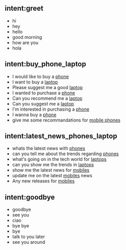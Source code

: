 ## intent:greet
- hi
- hey
- hello
- good morning
- how are you
- hola


## intent:buy_phone_laptop
- I would like to buy a [phone](category)
- I want to buy a [laptop](category)
- Please suggest me a good [laptop](category)
- I wanted to purchase a [phone](category)
- Can you recommend me a [laptop](category)
- Can you suggest me a [laptop](category)
- I'm interested in purchasing a [phone](category)
- I wanna buy a [phone](category)
- give me some recommandations for [mobile phones](category)


## intent:latest_news_phones_laptop
- whats the latest news with [phones](category)
- can you tell me about the trends regarding [phones](category)
- what's going on in the tech world for [laptops](category)
- can you show me the trends in [laptops](category)
- show me the latest news for [mobiles](category)
- update me on the latest [mobiles](category) news
- Any new releases for [mobiles](category)


## intent:goodbye
- goodbye
- see you
- ciao
- bye bye
- bye
- talk to you later
- see you around
